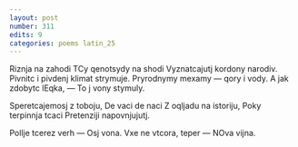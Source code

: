 ```yaml
---
layout: post
number: 311
edits: 9
categories: poems latin_25
---
```


Riznja na zahodi
TCy qenotsydy na shodi 
Vyznatcajutj kordony narodiv. 
Pivnitc i pivdenj klimat strymuje. 
Pryrodnymy mexamy — qory i vody.
A jak zdobytc lEqka, — 
To j vony stymuly. 

Speretcajemosj z toboju, 
De vaci de naci
Z oqljadu na istoriju, 
Poky terpinnja tcaci
Pretenziji napovnjujutj.

Pollje tcerez verh — 
Osj vona.
Vxe ne vtcora, teper —
NOva vijna.

